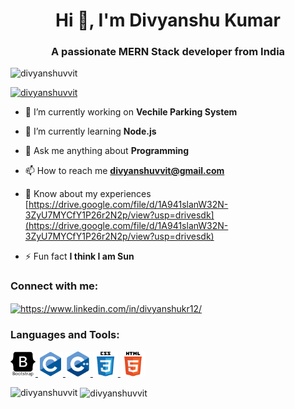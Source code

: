 <h1 align="center">Hi 👋, I'm Divyanshu Kumar</h1>
<h3 align="center">A passionate MERN Stack developer from India</h3>

<p align="left"> <img src="https://komarev.com/ghpvc/?username=divyanshuvvit&label=Profile%20views&color=0e75b6&style=flat" alt="divyanshuvvit" /> </p>

<p align="left"> <a href="https://github.com/ryo-ma/github-profile-trophy"><img src="https://github-profile-trophy.vercel.app/?username=divyanshuvvit" alt="divyanshuvvit" /></a> </p>

- 🔭 I’m currently working on **Vechile Parking System**

- 🌱 I’m currently learning **Node.js**

- 💬 Ask me anything about **Programming**

- 📫 How to reach me **divyanshuvvit@gmail.com**

- 📄 Know about my experiences [https://drive.google.com/file/d/1A941slanW32N-3ZyU7MYCfY1P26r2N2p/view?usp=drivesdk](https://drive.google.com/file/d/1A941slanW32N-3ZyU7MYCfY1P26r2N2p/view?usp=drivesdk)

- ⚡ Fun fact **I think I am Sun**

<h3 align="left">Connect with me:</h3>
<p align="left">
<a href="https://www.linkedin.com/in/divyanshukr12/" target="blank"><img align="center" src="https://raw.githubusercontent.com/rahuldkjain/github-profile-readme-generator/master/src/images/icons/Social/linked-in-alt.svg" alt="https://www.linkedin.com/in/divyanshukr12/" height="30" width="40" /></a>
</p>

<h3 align="left">Languages and Tools:</h3>
<p align="left"> <a href="https://getbootstrap.com" target="_blank" rel="noreferrer"> <img src="https://raw.githubusercontent.com/devicons/devicon/master/icons/bootstrap/bootstrap-plain-wordmark.svg" alt="bootstrap" width="40" height="40"/> </a> <a href="https://www.cprogramming.com/" target="_blank" rel="noreferrer"> <img src="https://raw.githubusercontent.com/devicons/devicon/master/icons/c/c-original.svg" alt="c" width="40" height="40"/> </a> <a href="https://www.w3schools.com/cpp/" target="_blank" rel="noreferrer"> <img src="https://raw.githubusercontent.com/devicons/devicon/master/icons/cplusplus/cplusplus-original.svg" alt="cplusplus" width="40" height="40"/> </a> <a href="https://www.w3schools.com/css/" target="_blank" rel="noreferrer"> <img src="https://raw.githubusercontent.com/devicons/devicon/master/icons/css3/css3-original-wordmark.svg" alt="css3" width="40" height="40"/> </a> <a href="https://www.w3.org/html/" target="_blank" rel="noreferrer"> <img src="https://raw.githubusercontent.com/devicons/devicon/master/icons/html5/html5-original-wordmark.svg" alt="html5" width="40" height="40"/> </a> </p>

<p><img align="left" src="https://github-readme-stats.vercel.app/api/top-langs?username=divyanshuvvit&show_icons=true&locale=en&layout=compact" alt="divyanshuvvit" /></p>

<p>&nbsp;<img align="center" src="https://github-readme-stats.vercel.app/api?username=divyanshuvvit&show_icons=true&locale=en" alt="divyanshuvvit" /></p>
